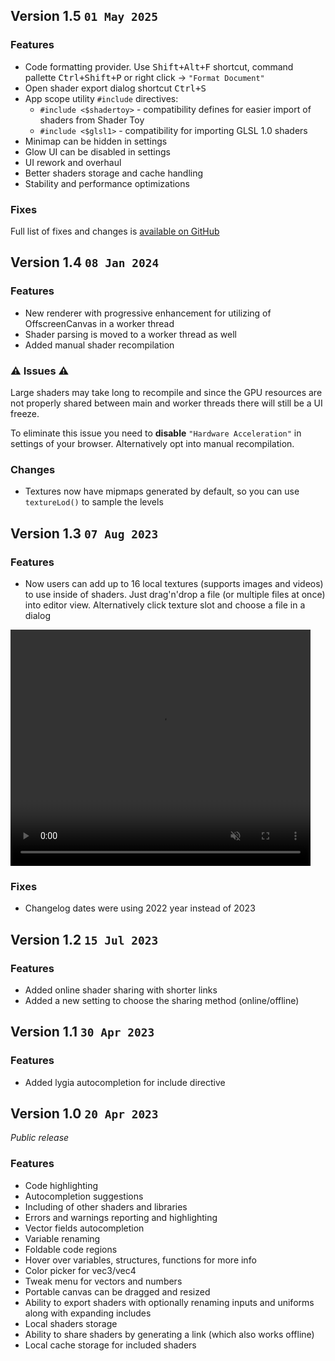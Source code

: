 ## Version 1.5 `01 May 2025`

### Features

- Code formatting provider. Use <kbd><kbd>Shift</kbd>+<kbd>Alt</kbd>+<kbd>F</kbd></kbd> shortcut, command pallette <kbd><kbd>Ctrl</kbd>+<kbd>Shift</kbd>+<kbd>P</kbd></kbd> or right click -> `"Format Document"`
- Open shader export dialog shortcut <kbd><kbd>Ctrl</kbd>+<kbd>S</kbd></kbd>
- App scope utility `#include` directives:
  - `#include <$shadertoy>` - compatibility defines for easier import of shaders from Shader Toy
  - `#include <$glsl1>` - compatibility for importing GLSL 1.0 shaders
- Minimap can be hidden in settings
- Glow UI can be disabled in settings
- UI rework and overhaul
- Better shaders storage and cache handling 
- Stability and performance optimizations

### Fixes

Full list of fixes and changes is [available on GitHub](https://github.com/zeokku/glsl.app/pull/33)

## Version 1.4 `08 Jan 2024`

### Features

- New renderer with progressive enhancement for utilizing of OffscreenCanvas in a worker thread
- Shader parsing is moved to a worker thread as well
- Added manual shader recompilation

### ⚠️ Issues ⚠️

Large shaders may take long to recompile and since the GPU resources are not properly shared between main and worker threads there will still be a UI freeze.

To eliminate this issue you need to **disable** `"Hardware Acceleration"` in settings of your browser. Alternatively opt into manual recompilation.

### Changes

- Textures now have mipmaps generated by default, so you can use `textureLod()` to sample the levels

## Version 1.3 `07 Aug 2023`

### Features

- Now users can add up to 16 local textures (supports images and videos) to use inside of shaders. Just drag'n'drop a file (or multiple files at once) into editor view. Alternatively click texture slot and choose a file in a dialog

<video src="/media/textures_update.webm" autoplay loop muted playsinline style="aspect-ratio: 1130/890; width: 30rem; max-width: 100%;"></video>

### Fixes

- Changelog dates were using 2022 year instead of 2023

## Version 1.2 `15 Jul 2023`

### Features

- Added online shader sharing with shorter links
- Added a new setting to choose the sharing method (online/offline)

## Version 1.1 `30 Apr 2023`

### Features

- Added lygia autocompletion for include directive

## Version 1.0 `20 Apr 2023`

_Public release_

### Features

- Code highlighting
- Autocompletion suggestions
- Including of other shaders and libraries
- Errors and warnings reporting and highlighting
- Vector fields autocompletion
- Variable renaming
- Foldable code regions
- Hover over variables, structures, functions for more info
- Color picker for vec3/vec4
- Tweak menu for vectors and numbers
- Portable canvas can be dragged and resized
- Ability to export shaders with optionally renaming inputs and uniforms along with expanding includes
- Local shaders storage
- Ability to share shaders by generating a link (which also works offline)
- Local cache storage for included shaders
